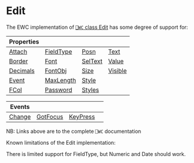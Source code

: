 # Edit

The EWC implementation of [`⎕WC` class Edit](https://help.dyalog.com/19.0/index.htm#GUI/Objects/Edit.htm) has some degree of support for:

| Properties|  |  |  |
|--|--|--|--|
 |  [Attach](https://help.dyalog.com/19.0/index.htm#GUI/Properties/Attach.htm)      |  [FieldType](https://help.dyalog.com/19.0/index.htm#GUI/Properties/FieldType.htm)  |  [Posn](https://help.dyalog.com/19.0/index.htm#GUI/Properties/Posn.htm)        |  [Text](https://help.dyalog.com/19.0/index.htm#GUI/Properties/Text.htm)       |
 |  [Border](https://help.dyalog.com/19.0/index.htm#GUI/Properties/Border.htm)      |  [Font](https://help.dyalog.com/19.0/index.htm#GUI/Properties/Font.htm)            |  [SelText](https://help.dyalog.com/19.0/index.htm#GUI/Properties/SelText.htm)  |  [Value](https://help.dyalog.com/19.0/index.htm#GUI/Properties/Value.htm)     |
 |  [Decimals](https://help.dyalog.com/19.0/index.htm#GUI/Properties/Decimals.htm)  |  [FontObj](https://help.dyalog.com/19.0/index.htm#GUI/Properties/FontObj.htm)      |  [Size](https://help.dyalog.com/19.0/index.htm#GUI/Properties/Size.htm)        |  [Visible](https://help.dyalog.com/19.0/index.htm#GUI/Properties/Visible.htm) |
 |  [Event](https://help.dyalog.com/19.0/index.htm#GUI/Properties/Event.htm)        |  [MaxLength](https://help.dyalog.com/19.0/index.htm#GUI/Properties/MaxLength.htm)  |  [Style](https://help.dyalog.com/19.0/index.htm#GUI/Properties/Style.htm)      |                                                                               |
 |  [FCol](https://help.dyalog.com/19.0/index.htm#GUI/Properties/FCol.htm)          |  [Password](https://help.dyalog.com/19.0/index.htm#GUI/Properties/Password.htm)    |  [Styles](https://help.dyalog.com/19.0/index.htm#GUI/Properties/Styles.htm)    |                                                                               |


| Events|  |  |  |
|--|--|--|--|
 |  [Change](https://help.dyalog.com/19.0/index.htm#GUI/MethodOrEvents/Change.htm)  |  [GotFocus](https://help.dyalog.com/19.0/index.htm#GUI/MethodOrEvents/GotFocus.htm)  |  [KeyPress](https://help.dyalog.com/19.0/index.htm#GUI/MethodOrEvents/KeyPress.htm)  |                                                                                 |

NB: Links above are to the complete `⎕WC` documentation

Known limitations of the Edit implementation:

There is limited support for FieldType, but Numeric and Date should work.

                                                    
